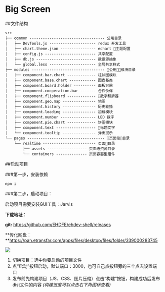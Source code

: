 # Big Screen

##文件结构

```
src
├── common ---------------------------------- 公用目录
│   ├── DevTools.js --------------------- redux 开发工具
│   ├── chart.theme.json ---------------- echart 主题配置
│   ├── config.js ----------------------- 共享配置
│   ├── db.js --------------------------- 数据源抽象
│   └── global.less --------------------- 全局共享样式
├── modules --------------------------------- 公用模块目录
│   ├── component.bar.chart ------------- 柱状图模块
│   ├── component.base.chart ------------ 图表基类
│   ├── component.board.holder ---------- 面板容器
│   ├── component.cooperation.bar ------- 合作伙伴
│   ├── component.flipboard ------------- 数字翻牌器
│   ├── component.geo.map --------------- 地图
│   ├── component.history --------------- 历史轮播
│   ├── component.loading --------------- 加载模块
│   ├── component.number ---------------- LED 数字
│   ├── component.pie.chart ------------- 饼图模块
│   ├── component.text ------------------ 标题文字
│   └── component.tooltip --------------- 弹出提示
└── pages ----------------------------------- 页面级目录
    └── realtime ------------------------ 页面目录
        ├── assets ------------------ 页面级资源目录
        └── containers -------------- 页面容器型组件
```

##启动项目

###第一步，安装依赖

```
npm i 
```

###第二步，启动项目：

启动项目需要安装GUI工具：Jarvis

**下载地址：**

**git:** https://github.com/EHDFE/ehdev-shell/releases

**传化网盘：**https://pan.etransfar.com/apps/files/desktop/files/folder/339000283745

![](http://image.tf56.com/dfs/group1/M00/5C/C3/CiFBCltQPQiAX3SUAAE79zTxja4262.png)

1. 切换项目：选中你要启动的项目文件
2. 点“启动”按钮启动，默认端口：3000，也可自己点按钮旁的三个点去设置端口
3. 发布前先构建项目（JS、CSS、图片压缩）点击“构建”按钮，构建成功后发布dist文件的内容
   *(构建进度可以点击右下角图标查看)*

